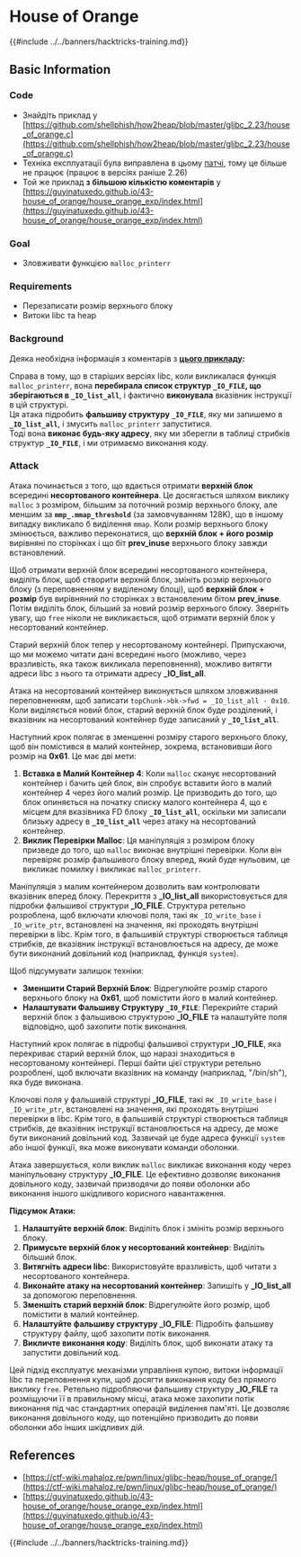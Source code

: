 # House of Orange

{{#include ../../banners/hacktricks-training.md}}

## Basic Information

### Code

- Знайдіть приклад у [https://github.com/shellphish/how2heap/blob/master/glibc_2.23/house_of_orange.c](https://github.com/shellphish/how2heap/blob/master/glibc_2.23/house_of_orange.c)
- Техніка експлуатації була виправлена в цьому [патчі](https://sourceware.org/git/?p=glibc.git;a=blobdiff;f=stdlib/abort.c;h=117a507ff88d862445551f2c07abb6e45a716b75;hp=19882f3e3dc1ab830431506329c94dcf1d7cc252;hb=91e7cf982d0104f0e71770f5ae8e3faf352dea9f;hpb=0c25125780083cbba22ed627756548efe282d1a0), тому це більше не працює (працює в версіях раніше 2.26)
- Той же приклад **з більшою кількістю коментарів** у [https://guyinatuxedo.github.io/43-house_of_orange/house_orange_exp/index.html](https://guyinatuxedo.github.io/43-house_of_orange/house_orange_exp/index.html)

### Goal

- Зловживати функцією `malloc_printerr`

### Requirements

- Перезаписати розмір верхнього блоку
- Витоки libc та heap

### Background

Деяка необхідна інформація з коментарів з [**цього прикладу**](https://guyinatuxedo.github.io/43-house_of_orange/house_orange_exp/index.html)**:**

Справа в тому, що в старіших версіях libc, коли викликалася функція `malloc_printerr`, вона **перебирала список структур `_IO_FILE`, що зберігаються в `_IO_list_all`**, і фактично **виконувала** вказівник інструкції в цій структурі.\
Ця атака підробить **фальшиву структуру `_IO_FILE`**, яку ми запишемо в **`_IO_list_all`**, і змусить `malloc_printerr` запуститися.\
Тоді вона **виконає будь-яку адресу**, яку ми зберегли в таблиці стрибків структур **`_IO_FILE`**, і ми отримаємо виконання коду.

### Attack

Атака починається з того, що вдається отримати **верхній блок** всередині **несортованого контейнера**. Це досягається шляхом виклику `malloc` з розміром, більшим за поточний розмір верхнього блоку, але меншим за **`mmp_.mmap_threshold`** (за замовчуванням 128K), що в іншому випадку викликало б виділення `mmap`. Коли розмір верхнього блоку змінюється, важливо переконатися, що **верхній блок + його розмір** вирівняні по сторінках і що біт **prev_inuse** верхнього блоку завжди встановлений.

Щоб отримати верхній блок всередині несортованого контейнера, виділіть блок, щоб створити верхній блок, змініть розмір верхнього блоку (з переповненням у виділеному блоці), щоб **верхній блок + розмір** був вирівняний по сторінках з встановленим бітом **prev_inuse**. Потім виділіть блок, більший за новий розмір верхнього блоку. Зверніть увагу, що `free` ніколи не викликається, щоб отримати верхній блок у несортований контейнер.

Старий верхній блок тепер у несортованому контейнері. Припускаючи, що ми можемо читати дані всередині нього (можливо, через вразливість, яка також викликала переповнення), можливо витягти адреси libc з нього та отримати адресу **\_IO_list_all**.

Атака на несортований контейнер виконується шляхом зловживання переповненням, щоб записати `topChunk->bk->fwd = _IO_list_all - 0x10`. Коли виділяється новий блок, старий верхній блок буде розділений, і вказівник на несортований контейнер буде записаний у **`_IO_list_all`**.

Наступний крок полягає в зменшенні розміру старого верхнього блоку, щоб він помістився в малий контейнер, зокрема, встановивши його розмір на **0x61**. Це має дві мети:

1. **Вставка в Малий Контейнер 4**: Коли `malloc` сканує несортований контейнер і бачить цей блок, він спробує вставити його в малий контейнер 4 через його малий розмір. Це призводить до того, що блок опиняється на початку списку малого контейнера 4, що є місцем для вказівника FD блоку **`_IO_list_all`**, оскільки ми записали близьку адресу в **`_IO_list_all`** через атаку на несортований контейнер.
2. **Виклик Перевірки Malloc**: Ця маніпуляція з розміром блоку призведе до того, що `malloc` виконає внутрішні перевірки. Коли він перевіряє розмір фальшивого блоку вперед, який буде нульовим, це викликає помилку і викликає `malloc_printerr`.

Маніпуляція з малим контейнером дозволить вам контролювати вказівник вперед блоку. Перекриття з **\_IO_list_all** використовується для підробки фальшивої структури **\_IO_FILE**. Структура ретельно розроблена, щоб включати ключові поля, такі як `_IO_write_base` і `_IO_write_ptr`, встановлені на значення, які проходять внутрішні перевірки в libc. Крім того, в фальшивій структурі створюється таблиця стрибків, де вказівник інструкції встановлюється на адресу, де може бути виконаний довільний код (наприклад, функція `system`).

Щоб підсумувати залишок техніки:

- **Зменшити Старий Верхній Блок**: Відрегулюйте розмір старого верхнього блоку на **0x61**, щоб помістити його в малий контейнер.
- **Налаштувати Фальшиву Структуру `_IO_FILE`**: Перекрийте старий верхній блок з фальшивою структурою **\_IO_FILE** та налаштуйте поля відповідно, щоб захопити потік виконання.

Наступний крок полягає в підробці фальшивої структури **\_IO_FILE**, яка перекриває старий верхній блок, що наразі знаходиться в несортованому контейнері. Перші байти цієї структури ретельно розроблені, щоб включати вказівник на команду (наприклад, "/bin/sh"), яка буде виконана.

Ключові поля у фальшивій структурі **\_IO_FILE**, такі як `_IO_write_base` і `_IO_write_ptr`, встановлені на значення, які проходять внутрішні перевірки в libc. Крім того, в фальшивій структурі створюється таблиця стрибків, де вказівник інструкції встановлюється на адресу, де може бути виконаний довільний код. Зазвичай це буде адреса функції `system` або іншої функції, яка може виконувати команди оболонки.

Атака завершується, коли виклик `malloc` викликає виконання коду через маніпульовану структуру **\_IO_FILE**. Це ефективно дозволяє виконання довільного коду, зазвичай призводячи до появи оболонки або виконання іншого шкідливого корисного навантаження.

**Підсумок Атаки:**

1. **Налаштуйте верхній блок**: Виділіть блок і змініть розмір верхнього блоку.
2. **Примусьте верхній блок у несортований контейнер**: Виділіть більший блок.
3. **Витягніть адреси libc**: Використовуйте вразливість, щоб читати з несортованого контейнера.
4. **Виконайте атаку на несортований контейнер**: Запишіть у **\_IO_list_all** за допомогою переповнення.
5. **Зменшіть старий верхній блок**: Відрегулюйте його розмір, щоб помістити в малий контейнер.
6. **Налаштуйте фальшиву структуру \_IO_FILE**: Підробіть фальшиву структуру файлу, щоб захопити потік виконання.
7. **Викличте виконання коду**: Виділіть блок, щоб виконати атаку та запустити довільний код.

Цей підхід експлуатує механізми управління купою, витоки інформації libc та переповнення купи, щоб досягти виконання коду без прямого виклику `free`. Ретельно підробляючи фальшиву структуру **\_IO_FILE** та розміщуючи її в правильному місці, атака може захопити потік виконання під час стандартних операцій виділення пам'яті. Це дозволяє виконання довільного коду, що потенційно призводить до появи оболонки або інших шкідливих дій.

## References

- [https://ctf-wiki.mahaloz.re/pwn/linux/glibc-heap/house_of_orange/](https://ctf-wiki.mahaloz.re/pwn/linux/glibc-heap/house_of_orange/)
- [https://guyinatuxedo.github.io/43-house_of_orange/house_orange_exp/index.html](https://guyinatuxedo.github.io/43-house_of_orange/house_orange_exp/index.html)

{{#include ../../banners/hacktricks-training.md}}
